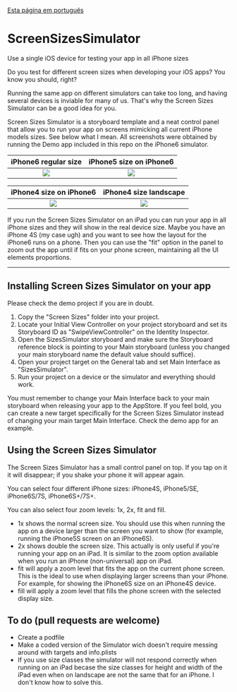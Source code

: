 [Esta página em português](/readme_pt.md)

# ScreenSizesSimulator
Use a single iOS device for testing your app in all iPhone sizes

Do you test for different screen sizes when developing your iOS apps? You know you should, right?

Running the same app on different simulators can take too long, and having several devices is inviable for many of us. That's why the Screen Sizes Simulator can be a good idea for you.

Screen Sizes Simulator is a storyboard template and a neat control panel that allow you to run your app on screens mimicking all current iPhone models sizes. See below what I mean. All screenshots were obtained by running the Demo app included in this repo on the iPhone6 simulator.

iPhone6 regular size             |  iPhone5 size on iPhone6
:-------------------------:|:-------------------------:
![](/../screenshots/screenshots/iPhone6.png)  |  ![](/../screenshots/screenshots/iPhone5_panel.png)

iPhone4 size on iPhone6             |  iPhone4 size landscape
:-------------------------:|:-------------------------:
![](/../screenshots/screenshots/iPhone4_panel.png)  |  ![](/../screenshots/screenshots/iPhone4_landscape.png)

If you run the Screen Sizes Simulator on an iPad you can run your app in all iPhone sizes and they will show in the real device size. Maybe you have an iPhone 4S (my case ugh) and you want to see how the layout for the iPhone6 runs on a phone. Then you can use the "fit" option in the panel to zoom out the app until if fits on your phone screen, maintaining all the UI elements proportions.

***
## Installing Screen Sizes Simulator on your app
Please check the demo project if you are in doubt.

1. Copy the "Screen Sizes" folder into your project.
2. Locate your Initial View Controller on your project storyboard and set its Storyboard ID as "SwipeViewController" on the Identity Inspector.
3. Open the SizesSimulator storyboard and make sure the Storyboard reference block is pointing to your Main storyboard (unless you changed your main storyboard name the default value should suffice).
4. Open your project target on the General tab and set Main Interface as "SizesSimulator".
5. Run your project on a device or the simulator and everything should work.

You must remember to change your Main Interface back to your main storyboard when releasing your app to the AppStore. If you feel bold, you can create a new target specifically for the Screen Sizes Simulator instead of changing your main target Main Interface. Check the demo app for an example.

## Using the Screen Sizes Simulator
The Screen Sizes Simulator has a small control panel on top. If you tap on it it will disappear; if you shake your phone it will appear again.

You can select four different iPhone sizes: iPhone4S, iPhone5/SE, iPhone6S/7S, iPhone6S+/7S+.

You can also select four zoom levels: 1x, 2x, fit and fill.

* 1x shows the normal screen size. You should use this when running the app on a device larger than the screen you want to show (for example, running the iPhone5S screen on an iPhone6S).
* 2x shows double the screen size. This actually is only useful if you're running your app on an iPad. It is similar to the zoom option available when you run an iPhone (non-universal) app on iPad.
* fit will apply a zoom level that fits the app on the current phone screen. This is the ideal to use when displaying larger screens than your iPhone. For example, for showing the iPhone6S size on an iPhone4S device.
* fill will apply a zoom level that fills the phone screen with the selected display size.

## To do (pull requests are welcome)
* Create a podfile
* Make a coded version of the Simulator wich doesn't require messing around with targets and info.plists
* If you use size classes the simulator will not respond correctly when running on an iPad becase the size classes for height and width of the iPad even when on landscape are not the same that for an iPhone. I don't know how to solve this.
